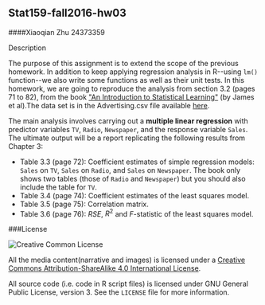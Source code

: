 
## Stat159-fall2016-hw03
####Xiaoqian Zhu 24373359


Description


The purpose of this assignment is to extend the scope of the previous homework. In addition to keep applying regression analysis in R--using `lm()` function--we also write some functions as well as their unit tests. In this homework, we are going to reproduce the analysis from section 3.2 (pages 71 to 82), from the book ["An Introduction to Statistical Learning"](http://www-bcf.usc.edu/~gareth/ISL/) (by James et al).The data set is in the Advertising.csv file available [here](http://www-bcf.usc.edu/~gareth/ISL/Advertising.csv).

The main analysis involves carrying out a __multiple linear regression__ with 
predictor variables `TV`, `Radio`, `Newspaper`, and the response variable `Sales`. The ultimate output will be a report replicating the following results from Chapter 3:

- Table 3.3 (page 72): Coefficient estimates of simple regression models:
`Sales` on `TV`, `Sales` on `Radio`, and `Sales` on `Newspaper`. The book only 
shows two tables (those of `Radio` and `Newspaper`) but you should also
include the table for `TV`.
- Table 3.4 (page 74): Coefficient estimates of the least squares model.
- Table 3.5 (page 75): Correlation matrix.
- Table 3.6 (page 76): $RSE$, $R^2$ and $F$-statistic of the least squares model.

###License


![Creative Common License](https://i.creativecommons.org/l/by/4.0/88x31.png)


All the media content(narrative and images) is licensed under a [Creative Commons Attribution-ShareAlike 4.0 International License](https://creativecommons.org/licenses/by-sa/4.0/).

All source code (i.e. code in R script files) is licensed under GNU General Public License, version 3. See the `LICENSE` file
for more information.
